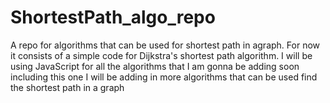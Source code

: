 # ShortestPath_algo_repo
A repo for algorithms that can be used for shortest path in agraph. For now it consists of a simple code for Dijkstra's shortest path algorithm. I will be using JavaScript for all the algorithms that I am gonna be adding soon including this one
I will be adding in more algorithms that can be used find the shortest path in a graph
